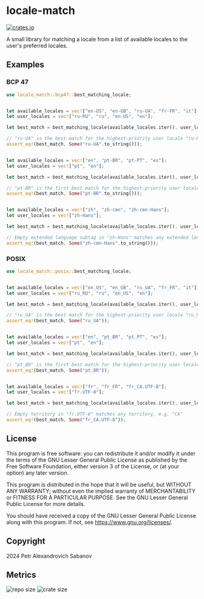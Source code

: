 # locale-match

[![crates.io](https://img.shields.io/crates/v/locale-match?style=for-the-badge)](https://crates.io/crates/locale-match)

A small library for matching a locale from a list of available locales to the user's preferred locales.

## Examples

### BCP 47

```rust
use locale_match::bcp47::best_matching_locale;


let available_locales = vec!["en-US", "en-GB", "ru-UA", "fr-FR", "it"];
let user_locales = vec!["ru-RU", "ru", "en-US", "en"];

let best_match = best_matching_locale(available_locales.iter(), user_locales.iter());

// "ru-UA" is the best match for the highest-priority user locale "ru-RU"
assert_eq!(best_match, Some("ru-UA".to_string()));


let available_locales = vec!["en", "pt-BR", "pt-PT", "es"];
let user_locales = vec!["pt", "en"];

let best_match = best_matching_locale(available_locales.iter(), user_locales.iter());

// "pt-BR" is the first best match for the highest-priority user locale "pt"
assert_eq!(best_match, Some("pt-BR".to_string()));


let available_locales = vec!["zh", "zh-cmn", "zh-cmn-Hans"];
let user_locales = vec!["zh-Hans"];

let best_match = best_matching_locale(available_locales.iter(), user_locales.iter());

// Empty extended language subtag in "zh-Hans" matches any extended language, e.g. "cmn"
assert_eq!(best_match, Some("zh-cmn-Hans".to_string()));
```

### POSIX

```rust
use locale_match::posix::best_matching_locale;


let available_locales = vec!["en_US", "en_GB", "ru_UA", "fr_FR", "it"];
let user_locales = vec!["ru_RU", "ru", "en_US", "en"];

let best_match = best_matching_locale(available_locales.iter(), user_locales.iter());

// "ru_UA" is the best match for the highest-priority user locale "ru_RU"
assert_eq!(best_match, Some("ru_UA"));


let available_locales = vec!["en", "pt_BR", "pt_PT", "es"];
let user_locales = vec!["pt", "en"];

let best_match = best_matching_locale(available_locales.iter(), user_locales.iter());

// "pt_BR" is the first best match for the highest-priority user locale "pt"
assert_eq!(best_match, Some("pt_BR"));


let available_locales = vec!["fr", "fr_FR", "fr_CA.UTF-8"];
let user_locales = vec!["fr.UTF-8"];

let best_match = best_matching_locale(available_locales.iter(), user_locales.iter());

// Empty territory in "fr.UTF-8" matches any territory, e.g. "CA"
assert_eq!(best_match, Some("fr_CA.UTF-8"));
```

## License

This program is free software: you can redistribute it and/or modify
it under the terms of the GNU Lesser General Public License as published by
the Free Software Foundation, either version 3 of the License, or
(at your option) any later version.

This program is distributed in the hope that it will be useful,
but WITHOUT ANY WARRANTY; without even the implied warranty of
MERCHANTABILITY or FITNESS FOR A PARTICULAR PURPOSE.  See the
GNU Lesser General Public License for more details.

You should have received a copy of the GNU Lesser General Public License
along with this program.  If not, see <https://www.gnu.org/licenses/>.

## Copyright

2024 Petr Alexandrovich Sabanov

## Metrics

![repo size](https://img.shields.io/github/repo-size/pasabanov/locale-match?color=6e54bb)
![crate size](https://img.shields.io/crates/size/locale-match?label=crate%20size&color=orange)